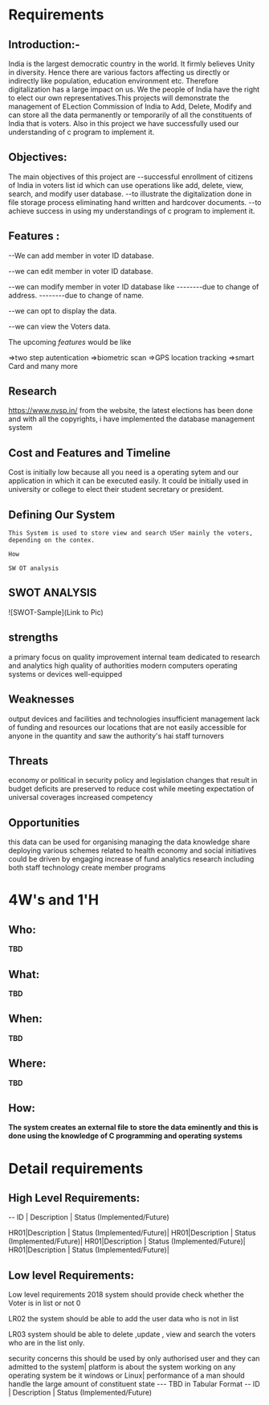 
# Requirements


## Introduction:-
India is the largest democratic country in the world. It firmly believes Unity in diversity. Hence there are various factors affecting us directly or indirectly like population, education environment etc. Therefore digitalization has a large impact on us. We the people of India have the right to elect our own representatives.This projects will demonstrate the management of ELection Commission of India to Add, Delete, Modify and can store all the data permanently or temporarily of all the constituents of India that is voters. Also in this project we have successfully used our understanding of c program to implement it.



## Objectives:
The main objectives of this project are 
--successful enrollment of citizens of India in voters list id which can use operations like add, delete, view, search, and modify user database.
--to illustrate the digitalization done in file storage process eliminating hand written and hardcover documents.
--to achieve success in using my understandings of c program to implement it.


## Features :
--We can add member in voter ID database. 

--we can edit member in voter ID database.

--we can modify member in voter ID database like
--------due to change of address. 
--------due to change of name.

--we can opt to display the data. 

--we can view the Voters data.


The upcoming *features* would be like 

=>two step autentication
=>biometric scan 
=>GPS location tracking 
=>smart Card and many more


## Research
https://www.nvsp.in/
from the website, the latest elections has been done and with all the copyrights, i have implemented the database management system

## Cost and Features and Timeline
Cost is initially low because all you need is a operating sytem and our application in which it can be executed easily.
It could be initially used in university or college to elect their student secretary or president.


## Defining Our System
    This System is used to store view and search USer mainly the voters, depending on the contex.
    
    How 
    
    SW OT analysis 
    
## SWOT ANALYSIS
![SWOT-Sample](Link to Pic)

## strengths 
a primary focus on quality improvement internal team dedicated to research and analytics high quality of authorities modern computers operating systems or devices well-equipped

## Weaknesses 
output devices and facilities and technologies insufficient management lack of funding and resources our locations that are not easily accessible for anyone in the quantity and saw the authority's hai staff turnovers
## Threats 
economy or political in security policy and legislation changes that result in budget deficits are preserved to reduce cost while meeting expectation of universal coverages increased competency


## Opportunities 

this data can be used for organising managing the data knowledge share deploying various schemes related to health economy and social initiatives could be driven by engaging increase of fund analytics research including both staff technology create member programs
# 4W&#39;s and 1&#39;H

## Who:

**TBD**

## What:

**TBD**

## When:

**TBD**

## Where:

**TBD**

## How:

**The system creates an external file to store the data eminently and this is done using the knowledge of C programming and operating systems**

# Detail requirements
## High Level Requirements:

-- ID | Description | Status (Implemented/Future)

HR01|Description | Status (Implemented/Future)|
HR01|Description | Status (Implemented/Future)|
HR01|Description | Status (Implemented/Future)|
HR01|Description | Status (Implemented/Future)|



##  Low level Requirements:

Low level requirements 2018 system should provide check whether the Voter is in list or not 0

LR02 the system should be able to add the user data who is not in list 

LR03 system should be able to delete ,update , view and search the voters who are in the list only.



security concerns this should be used by only authorised user and they can admitted to the system|
platform is about the system working on any operating system be it windows or Linux|
performance of a man should handle the large amount of constituent state
--- TBD in Tabular Format 
-- ID | Description | Status (Implemented/Future)

